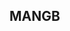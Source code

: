 <script setup lang="ts">   
import { onMounted } from 'vue' 

onMounted(() => {
  window.location.href = '/hcloud/sm'
})
</script>

<section >
  <h1>MANGB</h1>
</section>
